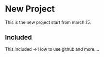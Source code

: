 # New Project

This is the new project start from march 15.

## Included

This included -> How to use github and more....


